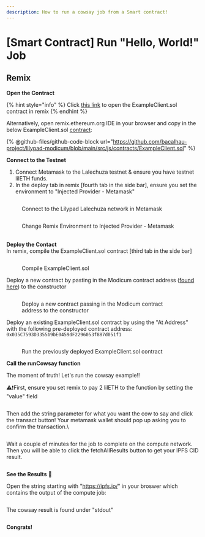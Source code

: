 ```yaml
---
description: How to run a cowsay job from a Smart contract!
---
```


# \[Smart Contract] Run "Hello, World!" Job

## Remix

**Open the Contract**

{% hint style="info" %}
Click [this link](https://remix.ethereum.org/bacalhau-project/lilypad-modicum/blob/main/src/js/contracts/ExampleClient.sol) to open the ExampleClient.sol contract in remix
{% endhint %}

Alternatively, open remix.ethereum.org IDE in your browser and copy in the below ExampleClient.sol [contract](https://github.com/bacalhau-project/lilypad-modicum/blob/main/src/js/contracts/ExampleClient.sol):

{% @github-files/github-code-block url="https://github.com/bacalhau-project/lilypad-modicum/blob/main/src/js/contracts/ExampleClient.sol" %}

**Connect to the Testnet**

1. Connect Metamask to the Lalechuza testnet & ensure you have testnet lilETH funds.
2. In the deploy tab in remix \[fourth tab in the side bar], ensure you set the environment to "Injected Provider - Metamask"

<figure><img src="../../.gitbook/assets/image (1) (1) (1) (1) (1) (1) (1).png" alt=""><figcaption><p>Connect to the Lilypad Lalechuza network in Metamask</p></figcaption></figure>

<figure><img src="../../.gitbook/assets/image (1) (1) (1) (1) (1) (1) (1) (1).png" alt=""><figcaption><p>Change Remix Environment to Injected Provider - Metamask</p></figcaption></figure>

\
**Deploy the Contact**\
In remix, compile the ExampleClient.sol contract \[third tab in the side bar]

<figure><img src="../../.gitbook/assets/image (2) (1) (1) (1) (1).png" alt=""><figcaption><p>Compile ExampleClient.sol</p></figcaption></figure>

Deploy a new contract by pasting in the Modicum contract address ([found here](https://github.com/bacalhau-project/lilypad-modicum/blob/main/latest.txt)) to the constructor

<figure><img src="../../.gitbook/assets/image (3) (1) (1) (1).png" alt=""><figcaption><p>Deploy a new contract passing in the Modicum contract address to the constructor</p></figcaption></figure>

Deploy an existing ExampleClient.sol contract by using the "At Address" with the following pre-deployed contract address: `0x035C7593D3355b9bE0459dF2296053f887d051f1`

<figure><img src="../../.gitbook/assets/image (7) (1) (1).png" alt=""><figcaption><p>Run the previously deployed ExampleClient.sol contract</p></figcaption></figure>

**Call the runCowsay function**

The moment of truth! Let's run the cowsay example!!

:warning::exclamation:First, ensure you set remix to pay 2 lilETH to the function by setting the "value" field

<figure><img src="../../.gitbook/assets/image (11) (1) (1).png" alt=""><figcaption></figcaption></figure>

Then add the string parameter for what you want the cow to say and click the transact button! Your metamask wallet should pop up asking you to confirm the transaction.\\

<figure><img src="../../.gitbook/assets/image (12) (1).png" alt=""><figcaption></figcaption></figure>

Wait a couple of minutes for the job to complete on the compute network. Then you will be able to click the fetchAllResults button to get your IPFS CID result.

<figure><img src="../../.gitbook/assets/image (13) (1).png" alt=""><figcaption></figcaption></figure>

**See the Results** :cow2:

Open the string starting with "https://ipfs.io/" in your broswer which contains the output of the compute job:

<figure><img src="../../.gitbook/assets/image (14) (1).png" alt=""><figcaption></figcaption></figure>

The cowsay result is found under "stdout"

<figure><img src="../../.gitbook/assets/image (15) (1).png" alt=""><figcaption></figcaption></figure>

**Congrats!**

<figure><img src="../../.gitbook/assets/image (11) (1).png" alt=""><figcaption></figcaption></figure>
